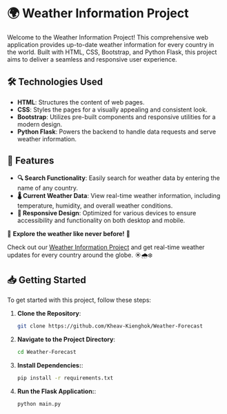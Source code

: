 # 🌍 Weather Information Project

Welcome to the Weather Information Project! This comprehensive web application provides up-to-date weather information for every country in the world. Built with HTML, CSS, Bootstrap, and Python Flask, this project aims to deliver a seamless and responsive user experience.

## 🛠 Technologies Used

- **HTML**: Structures the content of web pages.
- **CSS**: Styles the pages for a visually appealing and consistent look.
- **Bootstrap**: Utilizes pre-built components and responsive utilities for a modern design.
- **Python Flask**: Powers the backend to handle data requests and serve weather information.

## 🚀 Features

- **🔍 Search Functionality**: Easily search for weather data by entering the name of any country.
- **🌡️ Current Weather Data**: View real-time weather information, including temperature, humidity, and overall weather conditions.
- **📱 Responsive Design**: Optimized for various devices to ensure accessibility and functionality on both desktop and mobile.

🌟 **Explore the weather like never before!** 🌟

Check out our [Weather Information Project](https://keanghok.pythonanywhere.com/) and get real-time weather updates for every country around the globe. ☀️🌧️❄️

## 📥 Getting Started

To get started with this project, follow these steps:

1. **Clone the Repository**:
   ```bash
   git clone https://github.com/Kheav-Kienghok/Weather-Forecast
2. **Navigate to the Project Directory**:
   ```bash
   cd Weather-Forecast
3. **Install Dependencies:**:
   ```bash
   pip install -r requirements.txt
4. **Run the Flask Application:**:
   ```bash
   python main.py
